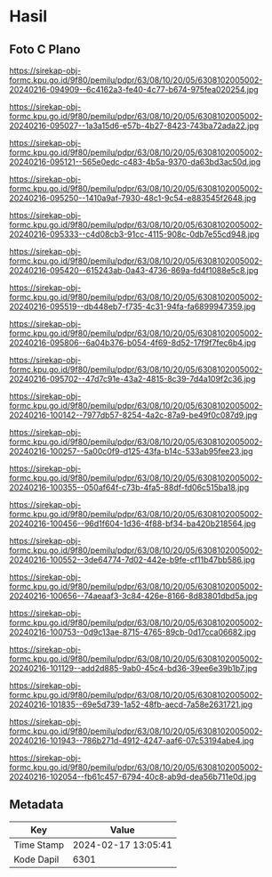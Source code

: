 # Hasil

## Foto C Plano

https://sirekap-obj-formc.kpu.go.id/9f80/pemilu/pdpr/63/08/10/20/05/6308102005002-20240216-094909--6c4162a3-fe40-4c77-b674-975fea020254.jpg

https://sirekap-obj-formc.kpu.go.id/9f80/pemilu/pdpr/63/08/10/20/05/6308102005002-20240216-095027--1a3a15d6-e57b-4b27-8423-743ba72ada22.jpg

https://sirekap-obj-formc.kpu.go.id/9f80/pemilu/pdpr/63/08/10/20/05/6308102005002-20240216-095121--565e0edc-c483-4b5a-9370-da63bd3ac50d.jpg

https://sirekap-obj-formc.kpu.go.id/9f80/pemilu/pdpr/63/08/10/20/05/6308102005002-20240216-095250--1410a9af-7930-48c1-9c54-e883545f2648.jpg

https://sirekap-obj-formc.kpu.go.id/9f80/pemilu/pdpr/63/08/10/20/05/6308102005002-20240216-095333--c4d08cb3-91cc-4115-908c-0db7e55cd948.jpg

https://sirekap-obj-formc.kpu.go.id/9f80/pemilu/pdpr/63/08/10/20/05/6308102005002-20240216-095420--615243ab-0a43-4736-869a-fd4f1088e5c8.jpg

https://sirekap-obj-formc.kpu.go.id/9f80/pemilu/pdpr/63/08/10/20/05/6308102005002-20240216-095519--db448eb7-f735-4c31-94fa-fa6899947359.jpg

https://sirekap-obj-formc.kpu.go.id/9f80/pemilu/pdpr/63/08/10/20/05/6308102005002-20240216-095806--6a04b376-b054-4f69-8d52-17f9f7fec6b4.jpg

https://sirekap-obj-formc.kpu.go.id/9f80/pemilu/pdpr/63/08/10/20/05/6308102005002-20240216-095702--47d7c91e-43a2-4815-8c39-7d4a109f2c36.jpg

https://sirekap-obj-formc.kpu.go.id/9f80/pemilu/pdpr/63/08/10/20/05/6308102005002-20240216-100142--7977db57-8254-4a2c-87a9-be49f0c087d9.jpg

https://sirekap-obj-formc.kpu.go.id/9f80/pemilu/pdpr/63/08/10/20/05/6308102005002-20240216-100257--5a00c0f9-d125-43fa-b14c-533ab95fee23.jpg

https://sirekap-obj-formc.kpu.go.id/9f80/pemilu/pdpr/63/08/10/20/05/6308102005002-20240216-100355--050af64f-c73b-4fa5-88df-fd06c515ba18.jpg

https://sirekap-obj-formc.kpu.go.id/9f80/pemilu/pdpr/63/08/10/20/05/6308102005002-20240216-100456--96d1f604-1d36-4f88-bf34-ba420b218564.jpg

https://sirekap-obj-formc.kpu.go.id/9f80/pemilu/pdpr/63/08/10/20/05/6308102005002-20240216-100552--3de64774-7d02-442e-b9fe-cf11b47bb586.jpg

https://sirekap-obj-formc.kpu.go.id/9f80/pemilu/pdpr/63/08/10/20/05/6308102005002-20240216-100656--74aeaaf3-3c84-426e-8166-8d83801dbd5a.jpg

https://sirekap-obj-formc.kpu.go.id/9f80/pemilu/pdpr/63/08/10/20/05/6308102005002-20240216-100753--0d9c13ae-8715-4765-89cb-0d17cca06682.jpg

https://sirekap-obj-formc.kpu.go.id/9f80/pemilu/pdpr/63/08/10/20/05/6308102005002-20240216-101129--add2d885-9ab0-45c4-bd36-39ee6e39b1b7.jpg

https://sirekap-obj-formc.kpu.go.id/9f80/pemilu/pdpr/63/08/10/20/05/6308102005002-20240216-101835--69e5d739-1a52-48fb-aecd-7a58e2631721.jpg

https://sirekap-obj-formc.kpu.go.id/9f80/pemilu/pdpr/63/08/10/20/05/6308102005002-20240216-101943--786b271d-4912-4247-aaf6-07c53194abe4.jpg

https://sirekap-obj-formc.kpu.go.id/9f80/pemilu/pdpr/63/08/10/20/05/6308102005002-20240216-102054--fb61c457-6794-40c8-ab9d-dea56b711e0d.jpg


## Metadata

| Key        | Value               |
| ---------- | ------------------- |
| Time Stamp | 2024-02-17 13:05:41 |
| Kode Dapil | 6301                |



